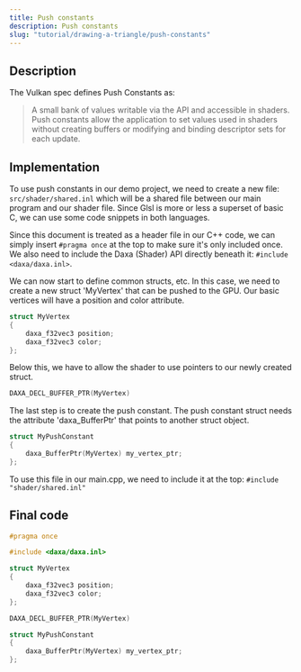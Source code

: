 ```yaml
---
title: Push constants
description: Push constants
slug: "tutorial/drawing-a-triangle/push-constants"
---
```


## Description

The Vulkan spec defines Push Constants as:
> A small bank of values writable via the API and accessible in shaders. Push constants allow the application to set values used in shaders without creating buffers or modifying and binding descriptor sets for each update.

## Implementation

To use push constants in our demo project, we need to create a new file: `src/shader/shared.inl` which will be a shared file between our main program and our shader file. Since Glsl is more or less a superset of basic C, we can use some code snippets in both languages.

Since this document is treated as a header file in our C++ code, we can simply insert `#pragma once` at the top to make sure it's only included once. We also need to include the Daxa (Shader) API directly beneath it: `#include <daxa/daxa.inl>`.

We can now start to define common structs, etc. In this case, we need to create a new struct 'MyVertex' that can be pushed to the GPU. Our basic vertices will have a position and color attribute.

```cpp
struct MyVertex
{
    daxa_f32vec3 position;
    daxa_f32vec3 color;
};
```

Below this, we have to allow the shader to use pointers to our newly created struct.

```cpp
DAXA_DECL_BUFFER_PTR(MyVertex)
```

The last step is to create the push constant. The push constant struct needs the attribute 'daxa_BufferPtr' that points to another struct object.

```cpp
struct MyPushConstant
{
    daxa_BufferPtr(MyVertex) my_vertex_ptr;
};
```

To use this file in our main.cpp, we need to include it at the top: `#include "shader/shared.inl"`

## Final code

```cpp
#pragma once

#include <daxa/daxa.inl>

struct MyVertex
{
    daxa_f32vec3 position;
    daxa_f32vec3 color;
};

DAXA_DECL_BUFFER_PTR(MyVertex)

struct MyPushConstant
{
    daxa_BufferPtr(MyVertex) my_vertex_ptr;
};
```
